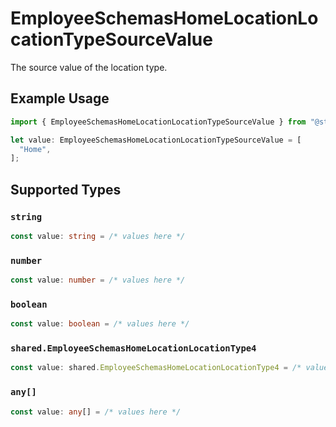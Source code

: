 # EmployeeSchemasHomeLocationLocationTypeSourceValue

The source value of the location type.

## Example Usage

```typescript
import { EmployeeSchemasHomeLocationLocationTypeSourceValue } from "@stackone/stackone-client-ts/sdk/models/shared";

let value: EmployeeSchemasHomeLocationLocationTypeSourceValue = [
  "Home",
];
```

## Supported Types

### `string`

```typescript
const value: string = /* values here */
```

### `number`

```typescript
const value: number = /* values here */
```

### `boolean`

```typescript
const value: boolean = /* values here */
```

### `shared.EmployeeSchemasHomeLocationLocationType4`

```typescript
const value: shared.EmployeeSchemasHomeLocationLocationType4 = /* values here */
```

### `any[]`

```typescript
const value: any[] = /* values here */
```

